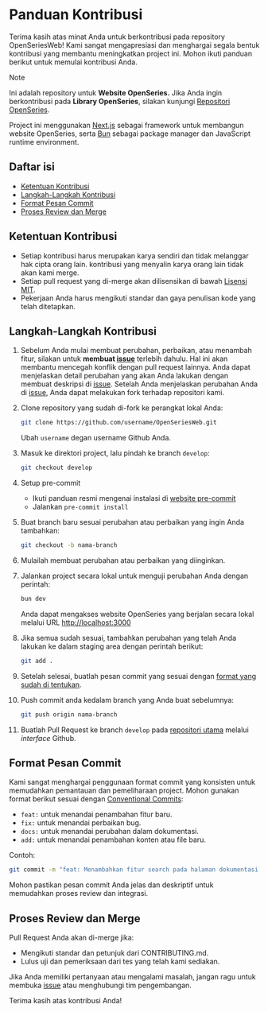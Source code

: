 # Panduan Kontribusi

Terima kasih atas minat Anda untuk berkontribusi pada repository OpenSeriesWeb! Kami sangat mengapresiasi dan menghargai segala bentuk kontribusi yang membantu meningkatkan project ini. Mohon ikuti panduan berikut untuk memulai kontribusi Anda.

> [!NOTE]
> Ini adalah repository untuk **Website OpenSeries.** Jika Anda ingin berkontribusi pada **Library OpenSeries**, silakan kunjungi [Repositori OpenSeries](https://github.com/bellshade/OpenSeries/).

Project ini menggunakan [Next.js](https://nextjs.org/) sebagai framework untuk membangun website OpenSeries, serta [Bun](https://bun.sh/) sebagai package manager dan JavaScript runtime environment.

## Daftar isi

-   [Ketentuan Kontribusi](#ketentuan-kontribusi)
-   [Langkah-Langkah Kontribusi](#langkah-langkah-kontribusi)
-   [Format Pesan Commit](#format-pesan-commit)
-   [Proses Review dan Merge](#proses-review-dan-merge)

## Ketentuan Kontribusi

-   Setiap kontribusi harus merupakan karya sendiri dan tidak melanggar hak cipta orang lain. kontribusi yang menyalin karya orang lain tidak akan kami merge.
-   Setiap pull request yang di-merge akan dilisensikan di bawah [Lisensi MIT](https://github.com/bellshade/OpenSeriesWeb/blob/main/LICENSE).
-   Pekerjaan Anda harus mengikuti standar dan gaya penulisan kode yang telah ditetapkan.

## Langkah-Langkah Kontribusi

1. Sebelum Anda mulai membuat perubahan, perbaikan, atau menambah fitur, silakan untuk **membuat [issue](https://github.com/bellshade/OpenSeriesWeb/issues/new)** terlebih dahulu. Hal ini akan membantu mencegah konflik dengan pull request lainnya. Anda dapat menjelaskan detail perubahan yang akan Anda lakukan dengan membuat deskripsi di [issue](https://github.com/bellshade/OpenSeriesWeb/issues/new). Setelah Anda menjelaskan perubahan Anda di [issue](https://github.com/bellshade/OpenSeriesWeb/issues/new), Anda dapat melakukan fork terhadap repositori kami.

2. Clone repository yang sudah di-fork ke perangkat lokal Anda:

    ```bash
    git clone https://github.com/username/OpenSeriesWeb.git
    ```

    Ubah `username` degan username Github Anda.

3. Masuk ke direktori project, lalu pindah ke branch `develop`:

    ```bash
    git checkout develop
    ```

4. Setup pre-commit

    - Ikuti panduan resmi mengenai instalasi di [website pre-commit](https://pre-commit.com/#install)
    - Jalankan `pre-commit install`

5. Buat branch baru sesuai perubahan atau perbaikan yang ingin Anda tambahkan:

    ```bash
    git checkout -b nama-branch
    ```

6. Mulailah membuat perubahan atau perbaikan yang diinginkan.

7. Jalankan project secara lokal untuk menguji perubahan Anda dengan perintah:

    ```bash
    bun dev
    ```

    Anda dapat mengakses website OpenSeries yang berjalan secara lokal melalui URL [http://localhost:3000](http://localhost:3000)

8. Jika semua sudah sesuai, tambahkan perubahan yang telah Anda lakukan ke dalam staging area dengan perintah berikut:

    ```bash
    git add .
    ```

9. Setelah selesai, buatlah pesan commit yang sesuai dengan [format yang sudah di tentukan](#format-pesan-commit).

10. Push commit anda kedalam branch yang Anda buat sebelumnya:

    ```bash
    git push origin nama-branch
    ```

11. Buatlah Pull Request ke branch `develop` pada [repositori utama](https://github.com/bellshade/OpenSeriesWeb) melalui _interface_ Github.

## Format Pesan Commit

Kami sangat menghargai penggunaan format commit yang konsisten untuk memudahkan pemantauan dan pemeliharaan project. Mohon gunakan format berikut sesuai dengan [Conventional Commits](https://www.conventionalcommits.org/id/v1.0.0/):

-   `feat:` untuk menandai penambahan fitur baru.
-   `fix:` untuk menandai perbaikan bug.
-   `docs:` untuk menandai perubahan dalam dokumentasi.
-   `add:` untuk menandai penambahan konten atau file baru.

Contoh:

```bash
git commit -m "feat: Menambahkan fitur search pada halaman dokumentasi."
```

Mohon pastikan pesan commit Anda jelas dan deskriptif untuk memudahkan proses review dan integrasi.

## Proses Review dan Merge

Pull Request Anda akan di-merge jika:

-   Mengikuti standar dan petunjuk dari CONTRIBUTING.md.
-   Lulus uji dan pemeriksaan dari tes yang telah kami sediakan.

Jika Anda memiliki pertanyaan atau mengalami masalah, jangan ragu untuk membuka [issue](https://github.com/bellshade/OpenSeriesWeb/issues) atau menghubungi tim pengembangan.

Terima kasih atas kontribusi Anda!
